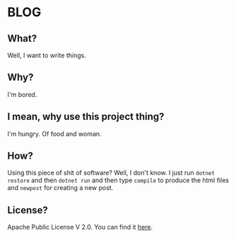# BLOG

## What?
Well, I want to write things.

## Why?
I'm bored.

## I mean, why use this project thing?
I'm hungry. Of food and woman.

## How?
Using this piece of shit of software? Well, I don't know. I just run `dotnet restore` and then `dotnet run` and then type `compile` to produce the html files and `newpost` for creating a new post.

## License?
Apache Public License V 2.0. You can find it [here](https://www.apache.org/licenses/LICENSE-2.0.html).
